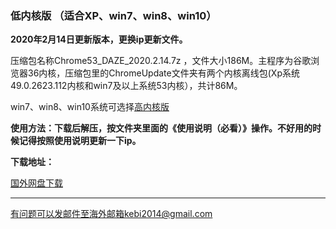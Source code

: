### 低内核版 （适合XP、win7、win8、win10）

**2020年2月14日更新版本，更换ip更新文件。**

压缩包名称Chrome53_DAZE_2020.2.14.7z ，文件大小186M。主程序为谷歌浏览器36内核，压缩包里的ChromeUpdate文件夹有两个内核离线包(Xp系统49.0.2623.112内核和win7及以上系统53内核），共计86M。

win7、win8、win10系统可选择[高内核版](https://github.com/Alvin9999/new-pac/wiki/%E9%AB%98%E5%86%85%E6%A0%B8%E7%89%88)

**使用方法：下载后解压，按文件夹里面的《使用说明（必看）》操作。不好用的时候记得按照使用说明更新一下ip。**

**下载地址：**

[国外网盘下载](http://173.0.55.66/html/2020214/Chrome53_DAZE_2020.2.14.7z) 

***

有问题可以发邮件至海外邮箱kebi2014@gmail.com
